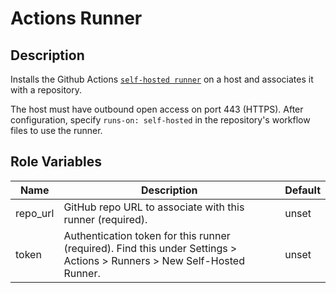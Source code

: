 # Actions Runner

## Description

Installs the Github Actions [`self-hosted runner`](https://github.com/actions/runner) on a host and
associates it with a repository.

The host must have outbound open access on port 443 (HTTPS). After configuration, specify `runs-on:
self-hosted` in the repository's workflow files to use the runner.

## Role Variables

| Name | Description | Default |
| --- | --- | --- |
| repo_url | GitHub repo URL to associate with this runner (required). | unset |
| token | Authentication token for this runner (required). Find this under Settings > Actions > Runners > New Self-Hosted Runner. | unset |
